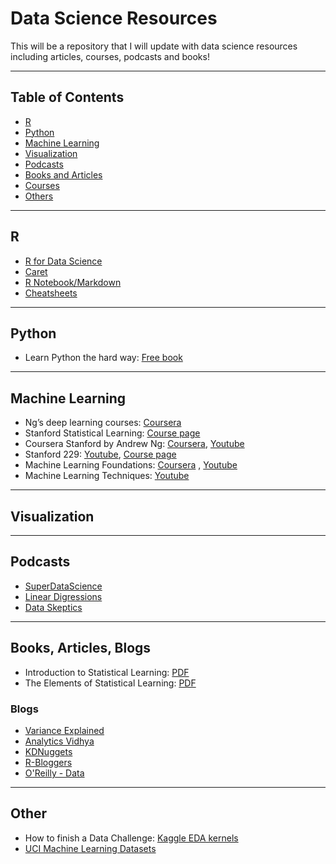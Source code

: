 # Data Science Resources
This will be a repository that I will update with data science resources including articles, courses, podcasts and books!

***
## Table of Contents

* [R](#r)
* [Python](#python)
* [Machine Learning](#machine-learning)
* [Visualization](#visualization)
* [Podcasts](#podcasts)
* [Books and Articles](#books-and-articles)
* [Courses](#courses)
* [Others](#others)

***
## R
  * [R for Data Science](http://r4ds.had.co.nz/)
  * [Caret](http://topepo.github.io/caret/index.html) 
  * [R Notebook/Markdown](https://www.rstudio.com/wp-content/uploads/2015/03/rmarkdown-reference.pdf)
  * [Cheatsheets](https://www.rstudio.com/resources/cheatsheets/)
***

## Python
  * Learn Python the hard way: [Free book](https://learnpythonthehardway.org/book/)
***

## Machine Learning
  * Ng’s deep learning courses: [Coursera](https://www.coursera.org/specializations/deep-learning)
  * Stanford Statistical Learning: [Course page](https://lagunita.stanford.edu/courses/HumanitiesSciences/StatLearning/Winter2016/about)
  * Coursera Stanford by Andrew Ng: [Coursera](https://www.coursera.org/learn/machine-learning), [Youtube](https://www.youtube.com/watch?v=PPLop4L2eGk&list=PLLssT5z_DsK-h9vYZkQkYNWcItqhlRJLN)
  * Stanford 229: [Youtube](https://www.youtube.com/watch?v=UzxYlbK2c7E&list=PLA89DCFA6ADACE599), [Course page](
http://cs229.stanford.edu/syllabus.html)    
  * Machine Learning Foundations: [Coursera](https://www.coursera.org/learn/ntumlone-mathematicalfoundations)
, [Youtube](https://www.youtube.com/playlist?list=PLXVfgk9fNX2I7tB6oIINGBmW50rrmFTqf&disable_polymer=true)
  * Machine Learning Techniques: [Youtube](https://www.youtube.com/playlist?list=PLXVfgk9fNX2IQOYPmqjqWsNUFl2kpk1U2&disable_polymer=true)
***

## Visualization
***

## Podcasts
* [SuperDataScience](https://soundcloud.com/superdatascience)
* [Linear Digressions](http://lineardigressions.com/)
* [Data Skeptics](https://dataskeptic.com/podcast)

***
## Books, Articles, Blogs
  * Introduction to Statistical Learning: [PDF](http://www-bcf.usc.edu/~gareth/ISL/ISLR%20First%20Printing.pdf) 
  * The Elements of Statistical Learning: [PDF](https://web.stanford.edu/~hastie/Papers/ESLII.pdf)
### Blogs
  * [Variance Explained](http://varianceexplained.org/)
  * [Analytics Vidhya](https://www.analyticsvidhya.com/)
  * [KDNuggets](http://www.kdnuggets.com/)
  * [R-Bloggers](https://www.r-bloggers.com/)
  * [O'Reilly - Data](https://www.oreilly.com/topics/data)
***

## Other
* How to finish a Data Challenge: [Kaggle EDA kernels](https://www.kaggle.com/kernels?sortBy=votes&group=everyone&pageSize=20)
* [UCI Machine Learning Datasets](https://archive.ics.uci.edu/ml/index.php)
